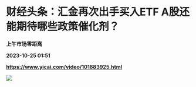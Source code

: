 # 财经头条：汇金再次出手买入ETF A股还能期待哪些政策催化剂？
**上午市场零距离**

**2023-10-25 01:51**

**https://www.yicai.com/video/101883925.html**

![](http://imgcdn.yicai.com/uppics/slides/2023/10/cdabda8d72a00869cd4f67ed46827835.jpg)
